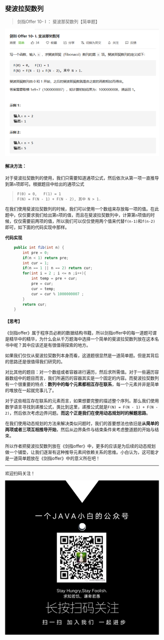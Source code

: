 ## 斐波拉契数列

> 剑指Offer 10- I ： 斐波那契数列【简单题】

![题目描述](题目描述.png)

#### 解决方法：

对于斐波拉契数列的使用，我们只需要知道通项公式，然后依次从第一项一直推导到第```n```项即可。根据题目中给出的通项公式

> ```
> F(0) = 0,   F(1) = 1
> F(N) = F(N - 1) + F(N - 2), 其中 N > 1.
> ```

在我们使用斐波拉契数列的时候，我们可以使用一个数组来存放每一项的值。在此题中，仅仅要求我们给出第```n```项的值，而且在斐波拉契数列中，计算第```n```项值的时候，仅仅需要前两项的值，所以我们可以仅仅使用两个值来代替```f(n-1)```和```f(n-2)```即可，如下面的代码实现中那样。

**代码实现**

```java
    public int fib(int n) {
        int pre = 0;
        if(n < 1) return pre;
        int cur = 1;
        if(n == 1 || n == 2) return cur;
        for(int i = 2 ; i <= n ;i++){
            int temp = pre + cur;
            pre = cur;
            cur = temp;
            cur = cur % 1000000007 ;
        }
        return cur;
    }

```

#### 【思考】

《剑指offer》属于程序员必刷的数据结构书籍，所以剑指offer中的每一道题可谓是精华中的精华，为什么会从千万题海中选择一个简单的斐波拉契数列放在这本名书中呢？其中应该还是有很值得探索的地方。

如果我们仅仅从斐波拉契数列本身而看，这道题很显然是一道简单题。但是其背后的思路还是很值得我们研究的。

对比其他的题目：对一个数组或者容器进行遍历，然后求所需值。对于一些遍历容器数组中的题目而言，我们所遍历的容器其实是一个固定的内容。而斐波拉契数列有一个很重要的特点：**数列中的每个元素都相互存在联系**，每一个元素并非是简单的堆放在一起就完事儿了。

对于这些相互存在联系的元素而言，如果想要完整的描述整个序列。那么我们使用数学语言寻找到递推公式，类比到这里，递推公式就是```F(N) = F(N - 1) + F(N - 2)```，然后依次考虑边界问题。**而这个正是我们在使用动态规划时的解题思路**。

在我们使用动态规划的方法来解决类似问题时，我们的首要想法也依旧是**从简单的两项或者三项互相推导开始**，然后从边界条件与结束条件来考虑整道题的开始与结束。

所以作者把斐波拉契数列放在《剑指offer》中，更多的应该是为后续的动态规划做一个铺垫，让我们逐渐有这种推导元素间依赖关系的思维。小白认为，这可能才是一道简单题放在《剑指offer》中的意义所在吧！

---

欢迎扫码关注！

![](../微信公众号二维码.png)